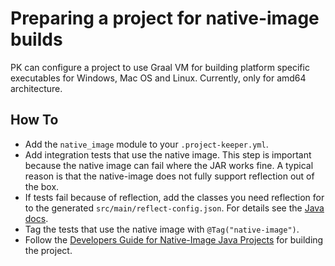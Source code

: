 # Preparing a project for native-image builds

PK can configure a project to use Graal VM for building platform specific executables for Windows, Mac OS and Linux. Currently, only for amd64 architecture.

## How To

* Add the `native_image` module to your `.project-keeper.yml`.
* Add integration tests that use the native image. This step is important because the native image can fail where the JAR works fine. A typical reason is that the native-image does not fully support reflection out of the box.
* If tests fail because of reflection, add the classes you need reflection for to the generated `src/main/reflect-config.json`. For details see the [Java docs](https://docs.oracle.com/cd/F44923_01/enterprise/20/docs/reference-manual/native-image/Reflection/).
* Tag the tests that use the native image with `@Tag("native-image")`.
* Follow the [Developers Guide for Native-Image Java Projects](building_a_native_image_project.md) for building the project.
